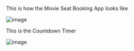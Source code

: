 This is how the Movie Seat Booking App looks like

![image](https://user-images.githubusercontent.com/80449006/224424661-6f11a12b-5a80-473d-8e72-1e8c3ea4fd1e.png)

This is the Countdown Timer

![image](https://user-images.githubusercontent.com/80449006/224425139-3f979f63-03b6-4a70-afe7-d1282869b71f.png)
